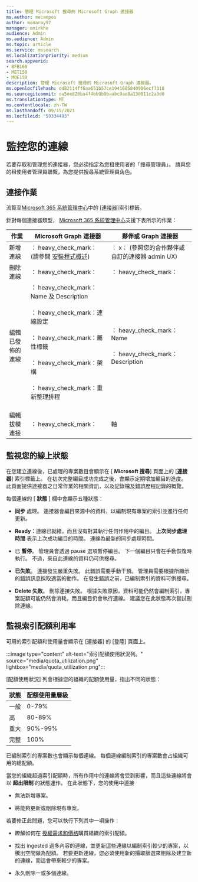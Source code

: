 ```yaml
---
title: 管理 Microsoft 搜尋的 Microsoft Graph 連接器
ms.author: mecampos
author: monaray97
manager: mnirkhe
audience: Admin
ms.audience: Admin
ms.topic: article
ms.service: mssearch
ms.localizationpriority: medium
search.appverid:
- BFB160
- MET150
- MOE150
description: 管理 Microsoft 搜尋的 Microsoft Graph 連接器。
ms.openlocfilehash: dd82114ff6aa651b57ce1941685840906ecf7318
ms.sourcegitcommit: ca5ee826ba4f4bb9b9baabc9ae8a130011c2a3d0
ms.translationtype: MT
ms.contentlocale: zh-TW
ms.lasthandoff: 09/15/2021
ms.locfileid: "59334493"
---
```

# <a name="monitor-your-connections"></a>監控您的連線

若要存取和管理您的連接器，您必須指定為您租使用者的「搜尋管理員」。 請與您的租使用者管理員聯繫，為您提供搜尋系統管理員角色。

## <a name="connection-operations"></a>連接作業

流覽至[Microsoft 365 系統管理中心](https://admin.microsoft.com)中的 [[連接器]](https://admin.microsoft.com/Adminportal/Home#/MicrosoftSearch/Connectors)索引標籤。

針對每個連接器類型， [Microsoft 365 系統管理中心](https://admin.microsoft.com)支援下表所示的作業：

作業 | Microsoft Graph 連接器 | 夥伴或 Graph 連接器
--- | --- | ---
新增連線 | ： heavy_check_mark： (請參閱 [安裝程式概述](configure-connector.md))  | ： x： (參照您的合作夥伴或自訂的連接器 admin UX) 
刪除連線 | ： heavy_check_mark： | ： heavy_check_mark：
編輯已發佈的連線 | ： heavy_check_mark： Name 及 Description<br></br> ： heavy_check_mark：連線設定<br></br> ： heavy_check_mark：屬性標籤<br></br> ： heavy_check_mark：架構<br></br> ： heavy_check_mark：重新整理排程<br></br> | ： heavy_check_mark： Name<br></br> ： heavy_check_mark： Description
編輯拔模連接 | ： heavy_check_mark： | 軸

## <a name="monitor-your-connection-state"></a>監視您的線上狀態

在您建立連線後，已處理的專案數目會顯示在 [ **Microsoft 搜尋**] 頁面上的 [**連接器**] 索引標籤上。 在初次完整編目成功完成之後，會顯示定期增加編目的進度。 此頁面提供連接器之日常作業的相關資訊，以及記錄檔及錯誤歷程記錄的概覽。

每個連線的 [ **狀態** ] 欄中會顯示五種狀態：

* **同步** 處理。 連接器會編目來源中的資料，以編制現有專案的索引並進行任何更新。

* **Ready**：連線已就緒，而且沒有對其執行任何作用中的編目。 **上次同步處理時間** 表示上次成功編目的時間。 連線為最新的同步處理時間。

* 已 **暫停**。 管理員會透過 pause 選項暫停編目。 下一個編目只會在手動恢復時執行。 不過，來自此連線的資料仍可供搜尋。

* **已失敗**。 連接發生嚴重失敗。 此錯誤需要手動干預。 管理員需要根據所顯示的錯誤訊息採取適當的動作。 在發生錯誤之前，已編制索引的資料可供搜尋。

* **Delete 失敗**。 刪除連接失敗。 根據失敗原因，資料可能仍然會編制索引，專案配額可能仍然會消耗，而且編目仍會執行連線。 建議您在此狀態再次嘗試刪除連線。

## <a name="monitor-your-index-quota-utilization"></a>監視索引配額利用率

可用的索引配額和使用量會顯示在 [連接器] 的 [登陸] 頁面上。

:::image type="content" alt-text="索引配額使用狀況列。" source="media/quota_utilization.png" lightbox="media/quota_utilization.png":::

[配額使用狀況] 列會根據您的組織的配額使用量，指出不同的狀態：

狀態 | 配額使用量層級
--- | --- 
一般 | 0-79%
高 | 80-89%
重大 | 90%-99%
完整 | 100%

已編制索引的專案數也會顯示每個連線。 每個連線編制索引的專案數會占組織可用的總配額。

當您的組織超過索引配額時，所有作用中的連線將會受到影響，而且這些連線將會以 **超出限制** 的狀態運作。 在此狀態下，您的使用中連接  

* 無法新增專案。

* 將能夠更新或刪除現有專案。

若要修正此問題，您可以執行下列其中一項操作：

* 瞭解如何在 [授權需求和價格](licensing.md)購買組織的索引配額。

* 找出 ingested 過多內容的連線，並更新這些連線以編制索引較少的專案，以騰出空間做為配額。 若要更新連線，您必須使用新的攝取篩選來刪除及建立新的連線，而這會帶來較少的專案。

* 永久刪除一或多個連線。
